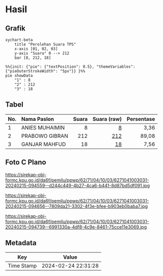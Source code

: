# Hasil

## Grafik

```mermaid
xychart-beta
    title "Perolehan Suara TPS"
    x-axis [01, 02, 03]
    y-axis "Suara" 0 --> 212
    bar [8, 212, 18]
```

```mermaid
%%{init: {"pie": {"textPosition": 0.5}, "themeVariables": {"pieOuterStrokeWidth": "5px"}} }%%
pie showData
    "1" : 8
    "2" : 212
    "3" : 18
```

## Tabel

| No. | Nama Paslon    | Suara | Suara (raw) | Persentase |
|:--- |:-------------- | -----:| -----------:| ----------:|
| 1   | ANIES MUHAIMIN | 8     | [8][p-1]    | 3,36       |
| 2   | PRABOWO GIBRAN | 212   | [212][p-2]  | 89,08      |
| 3   | GANJAR MAHFUD  | 18    | [18][p-3]   | 7,56       |


[p-1]: https://github.com/gigit-pemilu/pemilu-2024-62-kalimantan-tengah/blob/main/pilpres/hitung-suara/sub/62-kalimantan-tengah/sub/71-kota-palangkaraya/sub/04-sabangau/sub/1003-kereng-bangkirai/sub/031-tps/sub/paslon-1.txt
[p-2]: https://github.com/gigit-pemilu/pemilu-2024-62-kalimantan-tengah/blob/main/pilpres/hitung-suara/sub/62-kalimantan-tengah/sub/71-kota-palangkaraya/sub/04-sabangau/sub/1003-kereng-bangkirai/sub/031-tps/sub/paslon-2.txt
[p-3]: https://github.com/gigit-pemilu/pemilu-2024-62-kalimantan-tengah/blob/main/pilpres/hitung-suara/sub/62-kalimantan-tengah/sub/71-kota-palangkaraya/sub/04-sabangau/sub/1003-kereng-bangkirai/sub/031-tps/sub/paslon-3.txt

## Foto C Plano

https://sirekap-obj-formc.kpu.go.id/da6f/pemilu/ppwp/62/71/04/10/03/6271041003031-20240215-094559--d244c449-4b27-4ca6-b441-8d87bd5df091.jpg

https://sirekap-obj-formc.kpu.go.id/da6f/pemilu/ppwp/62/71/04/10/03/6271041003031-20240215-094656--7809da21-3302-4f3e-bfee-b903eb0baba7.jpg

https://sirekap-obj-formc.kpu.go.id/da6f/pemilu/ppwp/62/71/04/10/03/6271041003031-20240215-094739--6991330a-4df8-4c9e-8461-75cce11e3069.jpg


## Metadata

| Key        | Value               |
| ---------- | ------------------- |
| Time Stamp | 2024-02-24 22:31:28 |



